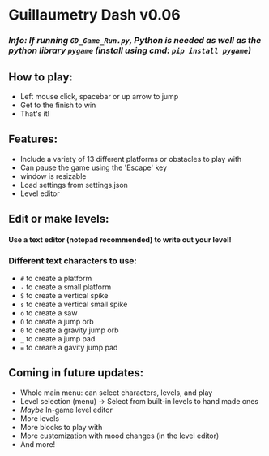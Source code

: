 # Guillaumetry Dash v0.06

### *Info: If running `GD_Game_Run.py`, Python is needed as well as the python library `pygame` (install using cmd: `pip install pygame`)*

## How to play:
+ Left mouse click, spacebar or up arrow to jump
+ Get to the finish to win
+ That's it!

## Features:
+ Include a variety of 13 different platforms or obstacles to play with
+ Can pause the game using the 'Escape' key
+ window is resizable
+ Load settings from settings.json
+ Level editor

## Edit or make levels:
#### Use a text editor (notepad recommended) to write out your level!
### Different text characters to use:
+ `#` to create a platform
+ `-` to create a small platform
+ `S` to create a vertical spike
+ `s` to create a vertical small spike
+ `o` to create a saw
+ `O` to create a jump orb
+ `0` to create a gravity jump orb
+ `_` to create a jump pad
+ `=` to creare a gavity jump pad

## Coming in future updates:
+ Whole main menu: can select characters, levels, and play
+ Level selection (menu) -> Select from built-in levels to hand made ones
+ *Maybe* In-game level editor
+ More levels
+ More blocks to play with
+ More customization with mood changes (in the level editor)
+ And more!
